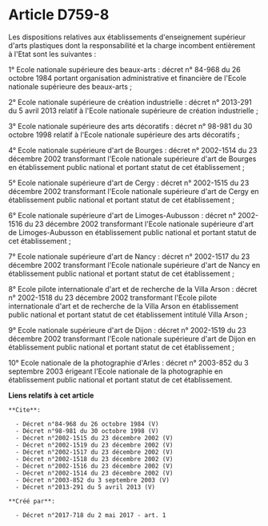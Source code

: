 # Article D759-8

Les dispositions relatives aux établissements d'enseignement supérieur d'arts plastiques dont la responsabilité et la charge
incombent entièrement à l'Etat sont les suivantes : 

1° Ecole nationale supérieure des beaux-arts : décret n° 84-968 du 26 octobre 1984 portant organisation administrative et
financière de l'Ecole nationale supérieure des beaux-arts ; 

2° Ecole nationale supérieure de création industrielle : décret n° 2013-291 du 5 avril 2013 relatif à l'Ecole nationale
supérieure de création industrielle ; 

3° Ecole nationale supérieure des arts décoratifs : décret n° 98-981 du 30 octobre 1998 relatif à l'Ecole nationale
supérieure des arts décoratifs ; 

4° Ecole nationale supérieure d'art de Bourges : décret n° 2002-1514 du 23 décembre 2002 transformant l'Ecole nationale
supérieure d'art de Bourges en établissement public national et portant statut de cet établissement ; 

5° Ecole nationale supérieure d'art de Cergy : décret n° 2002-1515 du 23 décembre 2002 transformant l'Ecole nationale
supérieure d'art de Cergy en établissement public national et portant statut de cet établissement ; 

6° Ecole nationale supérieure d'art de Limoges-Aubusson : décret n° 2002-1516 du 23 décembre 2002 transformant l'Ecole
nationale supérieure d'art de Limoges-Aubusson en établissement public national et portant statut de cet établissement ; 

7° Ecole nationale supérieure d'art de Nancy : décret n° 2002-1517 du 23 décembre 2002 transformant l'Ecole nationale
supérieure d'art de Nancy en établissement public national et portant statut de cet établissement ; 

8° Ecole pilote internationale d'art et de recherche de la Villa Arson : décret n° 2002-1518 du 23 décembre 2002 transformant
l'Ecole pilote internationale d'art et de recherche de la Villa Arson en établissement public national et portant statut de
cet établissement intitulé Villa Arson ; 

9° Ecole nationale supérieure d'art de Dijon : décret n° 2002-1519 du 23 décembre 2002 transformant l'Ecole nationale
supérieure d'art de Dijon en établissement public national et portant statut de cet établissement ; 

10° Ecole nationale de la photographie d'Arles : décret n° 2003-852 du 3 septembre 2003 érigeant l'Ecole nationale de la
photographie en établissement public national et portant statut de cet établissement.

**Liens relatifs à cet article**

	**Cite**:

	  - Décret n°84-968 du 26 octobre 1984 (V)
	  - Décret n°98-981 du 30 octobre 1998 (V)
	  - Décret n°2002-1515 du 23 décembre 2002 (V)
	  - Décret n°2002-1519 du 23 décembre 2002 (V)
	  - Décret n°2002-1517 du 23 décembre 2002 (V)
	  - Décret n°2002-1518 du 23 décembre 2002 (V)
	  - Décret n°2002-1516 du 23 décembre 2002 (V)
	  - Décret n°2002-1514 du 23 décembre 2002 (V)
	  - Décret n°2003-852 du 3 septembre 2003 (V)
	  - Décret n°2013-291 du 5 avril 2013 (V)

	**Créé par**:

	  - Décret n°2017-718 du 2 mai 2017 - art. 1
